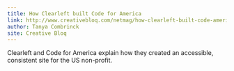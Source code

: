 ```yaml
---
title: How Clearleft built Code for America
link: http://www.creativebloq.com/netmag/how-clearleft-built-code-america-51411754
author: Tanya Combrinck
site: Creative Bloq
---
```


Clearleft and Code for America explain how they created an accessible, consistent site for the US non-profit.
